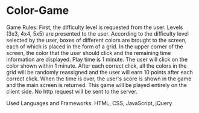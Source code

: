 # Color-Game

Game Rules:
First, the difficulty level is requested from the user. Levels (3x3, 4x4, 5x5) are presented to the user. According to the difficulty level selected by the user, boxes of different colors are brought to the screen, each of which is placed in the form of a grid. In the upper corner of the screen, the color that the user should click and the remaining time information are displayed. Play time is 1 minute. The user will click on the color shown within 1 minute. After each correct click, all the colors in the grid will be randomly reassigned and the user will earn 10 points after each correct click. When the time is over, the user's score is shown in the game and the main screen is returned. This game will be played entirely on the client side. No http request will be sent to the server.

Used Languages and Frameworks: HTML, CSS, JavaScript, jQuery

